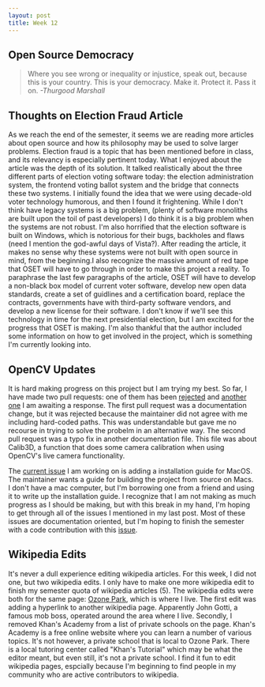 ```yaml
---
layout: post
title: Week 12 
---
```

## Open Source Democracy 
> Where you see wrong or inequality or injustice, speak out, because this is your country. This is your democracy. Make it. Protect it. Pass it on. _-Thurgood Marshall_

## Thoughts on Election Fraud Article 
As we reach the end of the semester, it seems we are reading more articles about open source and how its philosophy may be used to solve larger problems. Election fraud is a topic that has been mentioned before in class, and its relevancy is especially pertinent today. What I enjoyed about the article was the depth of its solution. It talked realistically about the three different parts of election voting software today: the election administration system, the frontend voting ballot system and the bridge that connects these two systems. I initially found the idea that we were using decade-old voter technology humorous, and then I found it frightening. While I don't think have legacy systems is a big problem, (plenty of software monoliths are built upon the toil of past developers) I do think it is a big problem when the systems are not robust. I'm also horrified that the election software is built on Windows, which is notorious for their bugs, backholes and flaws (need I mention the god-awful days of Vista?). After reading the article, it makes no sense why these systems were not built with open source in mind, from the beginning.I also recognize the massive amount of red tape that OSET will have to go through in order to make this project a reality. To paraphrase the last few paragraphs of the article, OSET will have to develop a non-black box model of current voter software, develop new open data standards, create a set of guidlines and a certification board, replace the contracts, governments have with third-party software vendors, and develop a new license for their software. I don't know if we'll see this technology in time for the next presidential election, but I am excited for the progress that OSET is making. I'm also thankful that the author included some information on how to get involved in the project, which is something I'm currently looking into. 

## OpenCV Updates 
It is hard making progress on this project but I am trying my best. So far, I have made two pull requests: one of them has been [rejected](https://github.com/opencv/opencv/pull/15898) and [another one](https://github.com/opencv/opencv/pull/16006) I am awaiting a response. The first pull request was a documentation change, but it was rejected because the maintainer did not agree with me including hard-coded paths. This was understandable but gave me no recourse in trying to solve the probelm in an alternative way. The second pull request was a typo fix in another documentation file. This file was about Calib3D, a function that does some camera calibration when using OpenCV's live camera functionality. 

The [current issue](https://github.com/opencv/opencv/issues/13822) I am working on is adding a installation guide for MacOS. The maintainer wants a guide for building the project from source on Macs. I don't have a mac computer, but I'm borrowing one from a friend and using it to write up the installation guide. I recognize that I am not making as much progress as I should be making, but with this break in my hand, I'm hoping to get through all of the issues I mentioned in my last post. Most of these issues are documentation oriented, but I'm hoping to finish the semester with a code contribution with this [issue](https://github.com/opencv/opencv/issues/12343). 

## Wikipedia Edits 
It's never a dull experience editing wikipedia articles. For this week, I did not one, but two wikipedia edits. I only have to make one more wikipedia edit to finish my semester quota of wikipedia articles (5). The wikipedia edits were both for the same page: [Ozone Park](https://en.wikipedia.org/w/index.php?title=Ozone_Park,_Queens), which is where I live. The first edit was adding a hyperlink to another wikipedia page. Apparently John Gotti, a famous mob boss, operated around the area where I live. Secondly, I removed Khan's Academy from a list of private schools on the page. Khan's Academy is a free online website where you can learn a number of various topics. It's not however, a private school that is local to Ozone Park. There is a local tutoring center called "Khan's Tutorial" which may be what the editor meant, but even still, it's not a private school. I find it fun to edit wikipedia pages, espcially because I'm beginning to find people in my community who are active contributors to wikipedia. 
